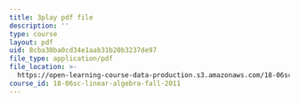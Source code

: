 ```yaml
---
title: 3play pdf file
description: ''
type: course
layout: pdf
uid: 8cba30ba0cd34e1aab31b20b3237de97
file_type: application/pdf
file_location: >-
  https://open-learning-course-data-production.s3.amazonaws.com/18-06sc-linear-algebra-fall-2011/8cba30ba0cd34e1aab31b20b3237de97_FX4C-JpTFgY.pdf
course_id: 18-06sc-linear-algebra-fall-2011
---
```

